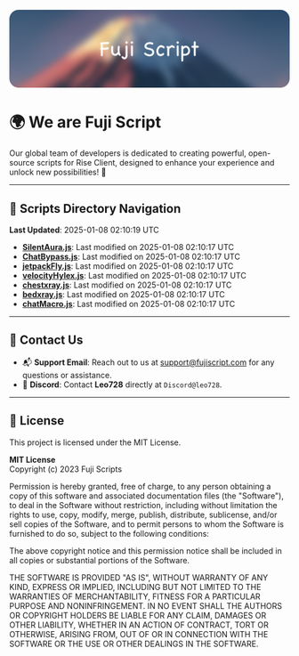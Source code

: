 ![Banner](.github/b.webp)

# 🌍 **We are Fuji Script**

Our global team of developers is dedicated to creating powerful, open-source scripts for Rise Client, designed to enhance your experience and unlock new possibilities! 🌟

---
<!-- SCRIPTS_NAVIGATION_START -->
## 📂 **Scripts Directory Navigation**

**Last Updated**: 2025-01-08 02:10:19 UTC

- **[SilentAura.js](scripts/SilentAura.js)**: Last modified on 2025-01-08 02:10:17 UTC
- **[ChatBypass.js](scripts/ChatBypass.js)**: Last modified on 2025-01-08 02:10:17 UTC
- **[jetpackFly.js](scripts/jetpackFly.js)**: Last modified on 2025-01-08 02:10:17 UTC
- **[velocityHylex.js](scripts/velocityHylex.js)**: Last modified on 2025-01-08 02:10:17 UTC
- **[chestxray.js](scripts/chestxray.js)**: Last modified on 2025-01-08 02:10:17 UTC
- **[bedxray.js](scripts/bedxray.js)**: Last modified on 2025-01-08 02:10:17 UTC
- **[chatMacro.js](scripts/chatMacro.js)**: Last modified on 2025-01-08 02:10:17 UTC

<!-- SCRIPTS_NAVIGATION_END -->

---

## 💬 **Contact Us**  
- 📬 **Support Email**: Reach out to us at [support@fujiscript.com](mailto:support@fujiscript.com) for any questions or assistance.  
- 💬 **Discord**: Contact **Leo728** directly at `Discord@leo728`.

---

## 📜 **License**

This project is licensed under the MIT License.  

**MIT License**  
Copyright (c) 2023 Fuji Scripts  

Permission is hereby granted, free of charge, to any person obtaining a copy of this software and associated documentation files (the "Software"), to deal in the Software without restriction, including without limitation the rights to use, copy, modify, merge, publish, distribute, sublicense, and/or sell copies of the Software, and to permit persons to whom the Software is furnished to do so, subject to the following conditions:  

The above copyright notice and this permission notice shall be included in all copies or substantial portions of the Software.  

THE SOFTWARE IS PROVIDED "AS IS", WITHOUT WARRANTY OF ANY KIND, EXPRESS OR IMPLIED, INCLUDING BUT NOT LIMITED TO THE WARRANTIES OF MERCHANTABILITY, FITNESS FOR A PARTICULAR PURPOSE AND NONINFRINGEMENT. IN NO EVENT SHALL THE AUTHORS OR COPYRIGHT HOLDERS BE LIABLE FOR ANY CLAIM, DAMAGES OR OTHER LIABILITY, WHETHER IN AN ACTION OF CONTRACT, TORT OR OTHERWISE, ARISING FROM, OUT OF OR IN CONNECTION WITH THE SOFTWARE OR THE USE OR OTHER DEALINGS IN THE SOFTWARE.  
